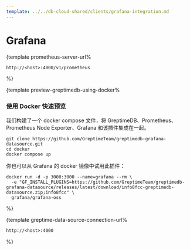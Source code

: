 ```yaml
---
template: ../../db-cloud-shared/clients/grafana-integration.md
---
```

# Grafana

<docs-template>

{template prometheus-server-url%

```txt
http://<host>:4000/v1/prometheus
```

%}

{template preview-greptimedb-using-docker%

### 使用 Docker 快速预览

我们构建了一个 docker compose 文件，将 GreptimeDB、Prometheus、Prometheus Node Exporter、Grafana 和该插件集成在一起。

```shell
git clone https://github.com/GreptimeTeam/greptimedb-grafana-datasource.git
cd docker
docker compose up
```

你也可以从 Grafana 的 docker 镜像中试用此插件：

```shell
docker run -d -p 3000:3000 --name=grafana --rm \
  -e "GF_INSTALL_PLUGINS=https://github.com/GreptimeTeam/greptimedb-grafana-datasource/releases/latest/download/info8fcc-greptimedb-datasource.zip;info8fcc" \
  grafana/grafana-oss
```

%}

{template greptime-data-source-connection-url%

```txt
http://<host>:4000
```

%}

</docs-template>

